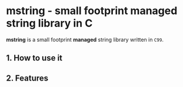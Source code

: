 # mstring - small footprint managed string library in C
**mstring** is a small footprint **managed** string library written in `C99`. 

## 1. How to use it


## 2. Features

